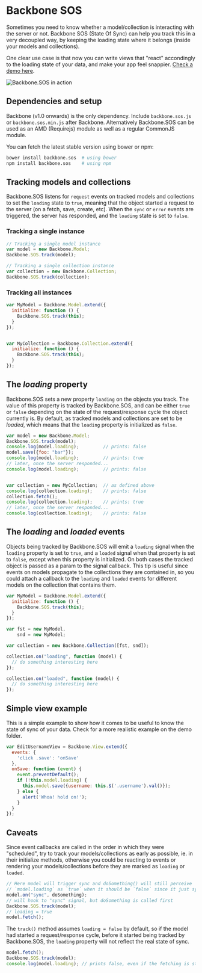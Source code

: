 Backbone SOS
============

Sometimes you need to know whether a model/collection is interacting with the
server or not. Backbone SOS (State Of Sync) can help you track this in a very
decoupled way, by keeping the loading state where it belongs (inside your
models and collections).

One clear use case is that now you can write views that "react" accondingly to
the loading state of your data, and make your app feel snappier.
[Check a demo here](http://hernantz.github.io/backbone.sos/).

![Backbone.SOS in action](http://i.giphy.com/l0O9xpyfJDCPYeLq8.gif)

## Dependencies and setup
Backbone (v1.0 onwards) is the only dependency. Include `backbone.sos.js` or
`backbone.sos.min.js` after Backbone. Alternatively Backbone.SOS can be used as
an AMD (Requirejs) module as well as a regular CommonJS module.

You can fetch the latest stable version using bower or npm:
```bash
bower install backbone.sos  # using bower
npm install backbone.sos    # using npm
```

## Tracking models and collections
Backbone.SOS listens for `request` events on tracked models and collections to
set the `loading` state to `true`, meaning that the object started a request to
the server (on a fetch, save, create, etc). When the `sync` or `error` events
are triggered, the server has responded, and the `loading` state is set to
`false`.

### Tracking a single instance
```javascript
// Tracking a single model instance
var model = new Backbone.Model;
Backbone.SOS.track(model);

// Tracking a single collection instance
var collection = new Backbone.Collection;
Backbone.SOS.track(collection);
```

### Tracking all instances
```javascript
var MyModel = Backbone.Model.extend({
  initialize: function () {
    Backbone.SOS.track(this);
  }
});


var MyCollection = Backbone.Collection.extend({
  initialize: function () {
    Backbone.SOS.track(this);
  }
});
```

## The *loading* property
Backbone.SOS sets a new property `loading` on the objects you track. The value
of this property is tracked by Backbone.SOS, and can be either `true` or
`false` depending on the state of the request/response cycle the object
currently is.
By default, as tracked models and collections are set to be *loaded*, which
means that the `loading` property is initialized as `false`.

```javascript
var model = new Backbone.Model;
Backbone.SOS.track(model);
console.log(model.loading);         // prints: false
model.save({foo: "bar"});
console.log(model.loading);         // prints: true
// later, once the server responded...
console.log(model.loading);         // prints: false


var collection = new MyCollection;  // as defined above
console.log(collection.loading);    // prints: false
collection.fetch();
console.log(collection.loading);    // prints: true
// later, once the server responded...
console.log(collection.loading);    // prints: false
```

## The *loading* and *loaded* events
Objects being tracked by Backbone.SOS will emit a `loading` signal when the
`loading` property is set to `true`, and a `loaded` signal when that property
is set to `false`, except when this property is initialized.
On both cases the tracked object is passed as a param to the signal callback.
This tip is useful since events on models propagate to the collections they are
contained in, so you could attach a callback to the `loading` and `loaded`
events for different models on the collection that contains them.

```javascript
var MyModel = Backbone.Model.extend({
  initialize: function () {
    Backbone.SOS.track(this);
  }
});

var fst = new MyModel,
    snd = new MyModel;

var collection = new Backbone.Collection([fst, snd]);

collection.on("loading", function (model) {
  // do something interesting here
});

collection.on("loaded", function (model) {
  // do something interesting here
});
```

## Simple view example
This is a simple example to show how it comes to be useful to know the state of
sync of your data. Check for a more realistic example on the demo folder.

```javascript
var EditUsernameView = Backbone.View.extend({
  events: {
    'click .save': 'onSave'
  },
  onSave: function (event) {
    event.preventDefault();
    if (!this.model.loading) {
      this.model.save({username: this.$('.username').val()});
    } else {
      alert('Whoa! hold on!');
    }
  }
});
```

## Caveats
Since event callbacks are called in the order in which they were "scheduled",
try to track your models/collections as early as possible, ie. in their
initialize methods, otherwise you could be reacting to events or rendering
your models/collections before they are marked as `loading` or `loaded`.

```javascript
// Here model will trigger sync and doSomething() will still perceive
// `model.loading` as `true` when it should be `false` since it just sync'ed.
model.on("sync", doSomething);
// will hook to "sync" signal, but doSomething is called first
Backbone.SOS.track(model);
// loading = true
model.fetch();
```

The `track()` method assumes `loading = false` by default, so if the model had
started a request/response cycle, before it started being tracked by
Backbone.SOS, the `loading` property will not reflect the real state of sync.

```javascript
model.fetch();
Backbone.SOS.track(model);
console.log(model.loading); // prints false, even if the fetching is still ongoing
```

